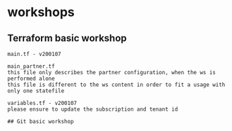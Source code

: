 # workshops

## Terraform basic workshop
    main.tf - v200107

    main_partner.tf
    this file only describes the partner configuration, when the ws is performed alone
    this file is different to the ws content in order to fit a usage with only one statefile
        
    variables.tf - v200107
    please ensure to update the subscription and tenant id
    
    ## Git basic workshop